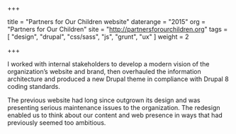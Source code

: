 +++

title = "Partners for Our Children website"
daterange = "2015"
org = "Partners for Our Children"
site = "http://partnersforourchildren.org"
tags = [
	"design",
	"drupal",
	"css/sass",
	"js",
	"grunt",
	"ux"
]
weight = 2

+++

I worked with internal stakeholders to develop a modern vision of the organization’s website and brand, then overhauled the information architecture and produced a new Drupal theme in compliance with Drupal 8 coding standards.

The previous website had long since outgrown its design and was presenting serious maintenance issues to the organization. The redesign enabled us to think about our content and web presence in ways that had previously seemed too ambitious.